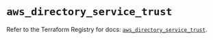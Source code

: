 # `aws_directory_service_trust`

Refer to the Terraform Registry for docs: [`aws_directory_service_trust`](https://registry.terraform.io/providers/hashicorp/aws/5.100.0/docs/resources/directory_service_trust).
